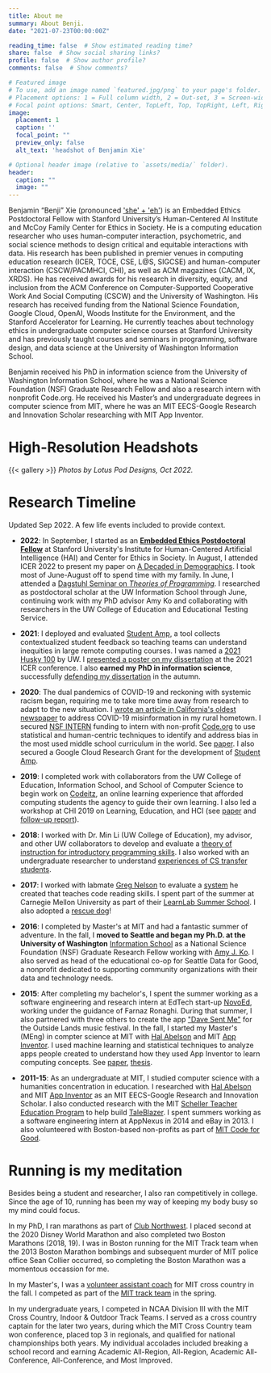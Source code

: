 ```yaml
---
title: About me
summary: About Benji.
date: "2021-07-23T00:00:00Z"

reading_time: false  # Show estimated reading time?
share: false  # Show social sharing links?
profile: false  # Show author profile?
comments: false  # Show comments?

# Featured image
# To use, add an image named `featured.jpg/png` to your page's folder.
# Placement options: 1 = Full column width, 2 = Out-set, 3 = Screen-width
# Focal point options: Smart, Center, TopLeft, Top, TopRight, Left, Right, BottomLeft, Bottom, BottomRight
image:
  placement: 1
  caption: ''
  focal_point: ""
  preview_only: false
  alt_text: 'headshot of Benjamin Xie'

# Optional header image (relative to `assets/media/` folder).
header:
  caption: ""
  image: ""
---
```

Benjamin “Benji” Xie (pronounced ['she' + 'eh'](https://www.pronouncenames.com/pronounce/xie)) is an Embedded Ethics Postdoctoral Fellow with Stanford University’s Human-Centered AI Institute and McCoy Family Center for Ethics in Society. He is a computing education researcher who uses human-computer interaction, psychometric, and social science methods to design critical and equitable interactions with data. His research has been published in premier venues in computing education research (ICER, TOCE, CSE, L@S, SIGCSE) and human-computer interaction (CSCW/PACMHCI, CHI), as well as ACM magazines (CACM, IX, XRDS). He has received awards for his research in diversity, equity, and inclusion from the ACM Conference on Computer-Supported Cooperative Work And Social Computing (CSCW) and the University of Washington. His research has received funding from the National Science Foundation, Google Cloud, OpenAI, Woods Institute for the Environment, and the Stanford Accelerator for Learning. He currently teaches about technology ethics in undergraduate computer science courses at Stanford University and has previously taught courses and seminars in programming, software design, and data science at the University of Washington Information School. 

Benjamin received his PhD in information science from the University of Washington Information School, where he was a National Science Foundation (NSF) Graduate Research Fellow and also a research intern with nonprofit Code.org. He received his Master’s and undergraduate degrees in computer science from MIT, where he was an MIT EECS-Google Research and Innovation Scholar researching with MIT App Inventor.

# High-Resolution Headshots
{{< gallery >}}
_Photos by Lotus Pod Designs, Oct 2022._

# Research Timeline
Updated Sep 2022. A few life events included to provide context. 

- **2022**: In September, I started as an [**Embedded Ethics Postdoctoral Fellow**](https://hai.stanford.edu/news/stanford-hai-names-seven-new-post-and-pre-doctoral-fellows) at Stanford University's Institute for Human-Centered Artificial Intelligence (HAI) and Center for Ethics in Society. In August, I attended ICER 2022 to present my paper on [A Decaded in Demographics](/publication/icer-2022/). I took most of June-August off to spend time with my family. In June, I attended a [Dagstuhl Seminar on _Theories of Programming_](https://www.dagstuhl.de/en/program/calendar/semhp/?semnr=22231). I researched as postdoctoral scholar at the UW Information School through June, continuing work with my PhD advisor Amy Ko and collaborating with researchers in the UW College of Education and Educational Testing Service.

- **2021**: I deployed and evaluated [Student Amp](/project/studentamp/), a tool collects contextualized student feedback so teaching teams can understand inequities in large remote computing courses. I was named a [2021 Husky 100](https://web.archive.org/web/20210524172813/https://ischool.uw.edu/news/2021/05/5-ischool-students-among-husky-100) by UW. I [presented a poster on my dissertation](/publication/icer-2021/) at the 2021 ICER conference. I also **earned my PhD in information science**, successfully [defending my dissertation](https://web.archive.org/web/20211116001105/ischool.uw.edu/events/2021/11/dissertation-defense-benjamin-xie) in the autumn.

- **2020**: The dual pandemics of COVID-19 and reckoning with systemic racism began, requiring me to take more time away from research to adapt to the new situation. I [wrote an article in California's oldest newspaper](https://web.archive.org/web/20210209035459/www.mtdemocrat.com/opinion/guest-column-much-needed-fact-checking-of-dr-veltmeyers-covid-19-claims/) to address COVID-19 misinformation in my rural hometown. I secured [NSF INTERN](https://www.nsf.gov/publications/pub_summ.jsp?ods_key=nsf21013) funding to intern with non-profit [Code.org](https://code.org/about/) to use statistical and human-centric techniques to identify and address bias in the most used middle school curriculum in the world. See [paper](/publication/las-2021/). I also secured a Google Cloud Research Grant for the development of [Student Amp](/project/studentamp/).

- **2019**: I completed work with collaborators from the UW College of Education, Information School, and School of Computer Science to begin work on [Codeitz](/project/codeitz/), an online learning experience that afforded computing students the agency to guide their own learning. I also led a workshop at CHI 2019 on Learning, Education, and HCI (see [paper](/publication/chi-2019/) and [follow-up report](/publication/ix-2020/)).

- **2018**: I worked with Dr. Min Li (UW College of Education), my advisor, and other UW collaborators to develop and evaluate a [theory of instruction for introductory programming skills](publication/cse-2019/). I also worked with an undergraduate researcher to understand [experiences of CS transfer students](/publication/icer-2018).

- **2017**: I worked with labmate [Greg Nelson](http://greglnelson.info/) to evaluate a [system](/publication/icer-2017/) he created that teaches code reading skills. I spent part of the summer at Carnegie Mellon University as part of their [LearnLab Summer School](https://medium.com/bits-and-behavior/cmu-learnlab-summer-school-2017-innovation-understanding-iteration-ed8afba3cb1c). I also adopted a [rescue dog](/curie)!

- **2016**: I completed by Master's at MIT and had a fantastic summer of adventure. In the fall, I **moved to Seattle and began my Ph.D. at the University of Washington** [Information School](https://ischool.uw.edu/) as a National Science Foundation (NSF) Graduate Research Fellow working with [Amy J. Ko](https://faculty.washington.edu/ajko/). I also served as head of the educational co-op for Seattle Data for Good, a nonprofit dedicated to supporting community organizations with their data and technology needs.

- **2015**: After completing my bachelor's, I spent the summer working as a software engineering and research intern at EdTech start-up [NovoEd](https://www.novoed.com/), working under the guidance of Farnaz Ronaghi. During that summer, I also partnered with three others to create the app ["Dave Sent Me"](https://www.everfest.com/magazine/how-outside-lands-app-feature-dave-sent-me-introduced-festivals-goers-to-new-bands) for the Outside Lands music festival. In the fall, I started my Master's (MEng) in compter science at MIT with [Hal Abelson](https://www.csail.mit.edu/person/hal-abelson) and MIT [App Inventor](https://appinventor.mit.edu/). I used machine learning and statistical techniques to analyze apps people created to understand how they used App Inventor to learn computing concepts. See [paper](/publication/vlhcc-2016), [thesis](/publication/thesis-meng/).

- **2011-15**: As an undergraduate at MIT, I studied computer science with a humanities concentration in education. I researched with [Hal Abelson](https://www.csail.mit.edu/person/hal-abelson) and MIT [App Inventor](https://appinventor.mit.edu/) as an MIT EECS-Google Research and Innovation Scholar. I also conducted research with the MIT [Scheller Teacher Education Program](https://web.mit.edu/mitstep/projects.html) to help build [TaleBlazer](http://taleblazer.org/). I spent summers working as a software engineering intern at AppNexus in 2014 and eBay in 2013. I also volunteered with Boston-based non-profits as part of [MIT Code for Good](http://codeforgood.mit.edu/).

# Running is my meditation
Besides being a student and researcher, I also ran competitively in college. Since the age of 10, running has been my way of keeping my body busy so my mind could focus.

In my PhD, I ran marathons as part of [Club Northwest](https://www.clubnorthwest.org/benjamin-xie). I placed second at the 2020 Disney World Marathon and also completed two Boston Marathons (2018, 19). I was in Boston running for the MIT Track team when the 2013 Boston Marathon bombings and subsequent murder of MIT police office Sean Collier occurred, so completing the Boston Marathon was a momentous occassion for me.

In my Master's, I was a [volunteer assistant coach](https://web.archive.org/web/20160328101546/http://mitathletics.com/sports/m-xc/coaches/index) for MIT cross country in the fall. I competed as part of the [MIT track team](https://web.archive.org/web/20210726174602/https://mit.prestosports.com/sports/m-track/2015-16/bios/xie_benji_2sje) in the spring.

In my undergraduate years, I competed in NCAA Division III with the MIT Cross Country, Indoor & Outdoor Track Teams. I served as a cross country captain for the later two years, during which the MIT Cross Country team won conference, placed top 3 in regionals, and qualified for national championships both years. My individual accolades included breaking a school record and earning Academic All-Region, All-Region, Academic All-Conference, All-Conference, and Most Improved. 
